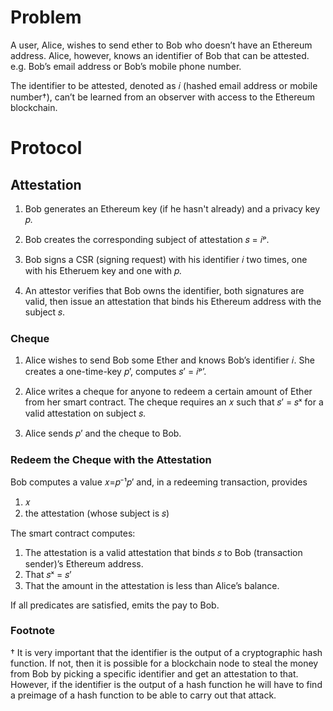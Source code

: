 # Problem

A user, Alice, wishes to send ether to Bob who doesn’t have an Ethereum address. Alice, however, knows an identifier of Bob that can be attested. e.g. Bob’s email address or Bob’s mobile phone number.

The identifier to be attested, denoted as 𝑖 (hashed email address or mobile number†), can’t be learned from an observer with access to the Ethereum blockchain.

# Protocol

## Attestation

1. Bob generates an Ethereum key (if he hasn't already) and a privacy key 𝑝.

2. Bob creates the corresponding subject of attestation 𝑠 = 𝑖ᵖ.

3. Bob signs a CSR (signing request) with his identifier 𝑖 two times, one with his Etheruem key and one with 𝑝.

4. An attestor verifies that Bob owns the identifier, both signatures are valid, then issue an attestation that binds his Ethereum address with the subject 𝑠.

### Cheque

1. Alice wishes to send Bob some Ether and knows Bob’s identifier 𝑖. She creates a one-time-key 𝑝’, computes 𝑠’ = 𝑖ᵖ’.

2. Alice writes a cheque for anyone to redeem a certain amount of Ether from her smart contract. The cheque requires an 𝑥 such that 𝑠’ = 𝑠ˣ for a valid attestation on subject 𝑠.

3. Alice sends 𝑝’ and the cheque to Bob.

### Redeem the Cheque with the Attestation

Bob computes a value 𝑥=𝑝⁻¹𝑝’ and, in a redeeming transaction, provides

1. 𝑥
2. the attestation (whose subject is 𝑠)

The smart contract computes:

1. The attestation is a valid attestation that binds 𝑠 to Bob (transaction sender)’s Ethereum address.
2. That 𝑠ˣ = 𝑠’
3. That the amount in the attestation is less than Alice’s balance.

If all predicates are satisfied, emits the pay to Bob.

### Footnote

† It is very important that the identifier is the output of a cryptographic hash function. If not, then it is possible for a blockchain node to steal the money from Bob by picking a specific identifier and get an attestation to that. However, if the identifier is the output of a hash function he will have to find a preimage of a hash function to be able to carry out that attack.
